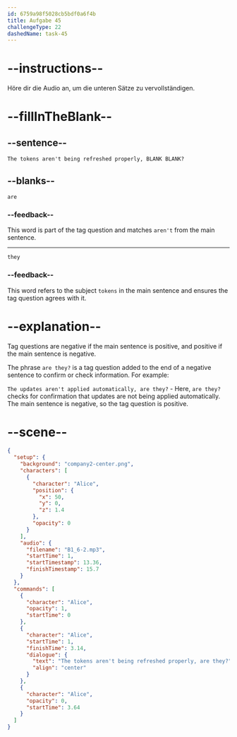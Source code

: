 ```yaml
---
id: 6759a98f5028cb5bdf0a6f4b
title: Aufgabe 45
challengeType: 22
dashedName: task-45
---
```


<!-- (audio) Alice: The tokens aren't being refreshed properly, are they? -->

# --instructions--

Höre dir die Audio an, um die unteren Sätze zu vervollständigen.

# --fillInTheBlank--

## --sentence--

`The tokens aren't being refreshed properly, BLANK BLANK?`

## --blanks--

`are`

### --feedback--

This word is part of the tag question and matches `aren't` from the main sentence.

---

`they`

### --feedback--

This word refers to the subject `tokens` in the main sentence and ensures the tag question agrees with it.

# --explanation--

Tag questions are negative if the main sentence is positive, and positive if the main sentence is negative.

The phrase `are they?` is a tag question added to the end of a negative sentence to confirm or check information. For example:

`The updates aren't applied automatically, are they?` - Here, `are they?` checks for confirmation that updates are not being applied automatically. The main sentence is negative, so the tag question is positive.

# --scene--

```json
{
  "setup": {
    "background": "company2-center.png",
    "characters": [
      {
        "character": "Alice",
        "position": {
          "x": 50,
          "y": 0,
          "z": 1.4
        },
        "opacity": 0
      }
    ],
    "audio": {
      "filename": "B1_6-2.mp3",
      "startTime": 1,
      "startTimestamp": 13.36,
      "finishTimestamp": 15.7
    }
  },
  "commands": [
    {
      "character": "Alice",
      "opacity": 1,
      "startTime": 0
    },
    {
      "character": "Alice",
      "startTime": 1,
      "finishTime": 3.14,
      "dialogue": {
        "text": "The tokens aren't being refreshed properly, are they?",
        "align": "center"
      }
    },
    {
      "character": "Alice",
      "opacity": 0,
      "startTime": 3.64
    }
  ]
}
```
